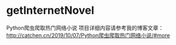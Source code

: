 # getInternetNovel
Python爬虫爬取热门网络小说
项目详细内容请参考我的博客文章：http://catchen.cn/2019/10/07/Python爬虫爬取热门网络小说/#more
